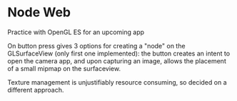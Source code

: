 # Node Web
Practice with OpenGL ES for an upcoming app

On button press gives 3 options for creating a "node" on the GLSurfaceView (only first one implemented):
 the button creates an intent to open the camera app, and upon capturing an image, allows the placement of a small mipmap
 on the surfaceview.
 
Texture management is unjustifiably resource consuming, so decided on a different approach.
